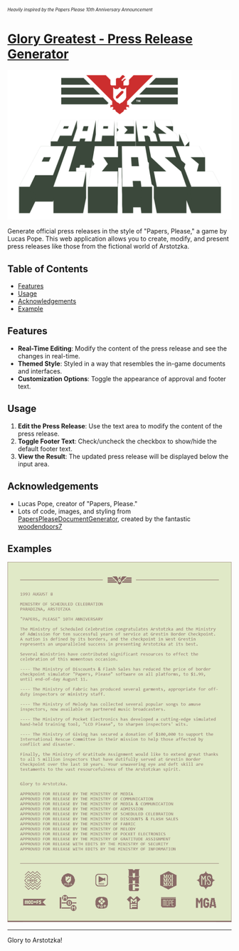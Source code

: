 <sup><sub>*Heavily inspired by the Papers Please 10th Anniversary Announcement*</sub></sup>
# [Glory Greatest - Press Release Generator](https://papers-please-press-release-generator.vercel.app)


![Papers, Please Logo](/img/paperspleaselogo.png)

Generate official press releases in the style of "Papers, Please," a game by Lucas Pope. This web application allows you to create, modify, and present press releases like those from the fictional world of Arstotzka.

## Table of Contents

- [Features](#features)
- [Usage](#usage)
- [Acknowledgements](#acknowledgements)
- [Example](#examples)

## Features

- **Real-Time Editing**: Modify the content of the press release and see the changes in real-time.
- **Themed Style**: Styled in a way that resembles the in-game documents and interfaces.
- **Customization Options**: Toggle the appearance of approval and footer text.

## Usage

1. **Edit the Press Release**: Use the text area to modify the content of the press release.
2. **Toggle Footer Text**: Check/uncheck the checkbox to show/hide the default footer text.
3. **View the Result**: The updated press release will be displayed below the input area.

## Acknowledgements

- Lucas Pope, creator of "Papers, Please."
- Lots of code, images, and styling from [PapersPleaseDocumentGenerator](https://github.com/woodendoors7/PapersPleaseDocumentGenerator), created by the fantastic [woodendoors7](https://github.com/woodendoors7)

## Examples

![Papers, Please Press Document](/img/release.png)

---

Glory to Arstotzka!
